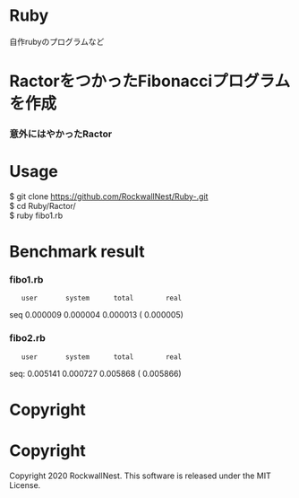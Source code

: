 # Ruby
自作rubyのプログラムなど

# RactorをつかったFibonacciプログラムを作成
### 意外にはやかったRactor 

# Usage 
$ git clone https://github.com/RockwallNest/Ruby-.git <br />
$ cd Ruby/Ractor/ <br />
$ ruby fibo1.rb

# Benchmark result
### fibo1.rb
       user       system      total        real 
seq  0.000009   0.000004   0.000013 (  0.000005)

### fibo2.rb
       user       system      total        real
seq:  0.005141   0.000727   0.005868 (  0.005866)

# Copyright
# Copyright
Copyright 2020 RockwallNest. This software is released under the MIT License. <br>

